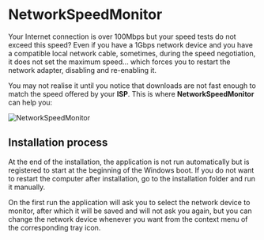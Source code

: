 # NetworkSpeedMonitor

Your Internet connection is over 100Mbps but your speed tests do not exceed this speed? Even if you have a 1Gbps network device and you have a compatible local network cable, sometimes, during the speed negotiation, it does not set the maximum speed... which forces you to restart the network adapter, disabling and re-enabling it. 

You may not realise it until you notice that downloads are not fast enough to match the speed offered by your **ISP**. This is where **NetworkSpeedMonitor** can help you:

![NetworkSpeedMonitor](https://user-images.githubusercontent.com/3509674/218249784-b041f142-a916-4000-991d-25b452a403e4.gif)

## Installation process

At the end of the installation, the application is not run automatically but is registered to start at the beginning of the Windows boot. If you do not want to restart the computer after installation, go to the installation folder and run it manually.

On the first run the application will ask you to select the network device to monitor, after which it will be saved and will not ask you again, but you can change the network device whenever you want from the context menu of the corresponding tray icon.
